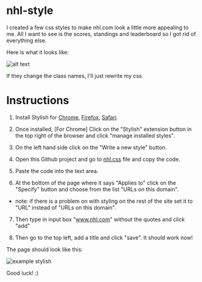 # nhl-style

I created a few css styles to make nhl.com look a little more appealing to me. All I want to see is the scores, standings and leaderboard so I got rid of everything else.

Here is what it looks like:

![alt text](https://github.com/bizzk3t/nhl-style/raw/master/screenshot.png "nhl style")




If they change the class names, I'll just rewrite my css.

Instructions
============

1. Install Stylish for
[Chrome](https://chrome.google.com/webstore/detail/stylish/fjnbnpbmkenffdnngjfgmeleoegfcffe?hl=en),
[Firefox](https://addons.mozilla.org/en-US/firefox/addon/stylish/),
[Safari](https://safari-extensions.apple.com/details/?id=com.sobolev.stylish-5555L95H45).

2. Once installed, \[For Chrome\] Click on the "Stylish" extension button in the top right of the browser and click "manage installed styles".

3. On the left hand side click on the "Write a new style" button.

4. Open this Github project and go to [nhl.css](https://github.com/bizzk3t/nhl-style/raw/master/nhl.css) file and copy the code.

5. Paste the code into the text area.

6. At the bottom of the page where it says "Applies to" click on the "Specify" button and choose from the list "URLs on this domain".
  * note: if there is a problem on with styling on the rest of the site set it to "URL" instead of "URLs on this domain".

7. Then type in input box "www.nhl.com" without the quotes and click "add"

8. Then go to the top left, add a title and click "save". It should work now!

The page should look like this:

![example stylish](https://github.com/bizzk3t/nhl-style/raw/master/example.png "example stylish")

Good luck! :)
